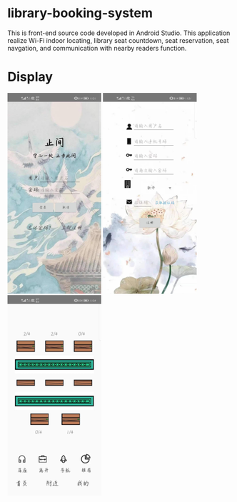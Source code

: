 # library-booking-system
This is front-end source code developed in Android Studio. This application realize Wi-Fi indoor locating, 
library seat countdown, seat reservation, seat navgation, and communication with nearby readers function.
# Display

<img src="https://github.com/leah-lllllll/library-booking-system/blob/master/images/login.jpg" width="210px">
<img src="https://github.com/leah-lllllll/library-booking-system/blob/master/images/register.jpg" width="210px">
<img src="https://github.com/leah-lllllll/library-booking-system/blob/master/images/reservation.jpg" width="210px">


